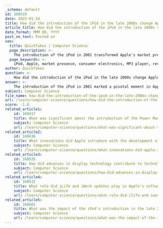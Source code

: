 ```yaml
---
_schema: default
id: 160518
date: 2025-01-24
title: How did the introduction of the iPod in the late 2000s change Apple's market presence?
article_title: How did the introduction of the iPod in the late 2000s change Apple's market presence?
date_format: MMM DD, YYYY
post_on_text: Posted on
seo:
  title: QuickTakes | Computer Science
  page_description: >-
    The introduction of the iPod in 2001 transformed Apple's market presence, establishing it as a leader in consumer electronics through significant market share, revenue growth, brand identity change, and a seamless ecosystem with iTunes.
  page_keywords: >-
    iPod, Apple, market presence, consumer electronics, MP3 player, revenue growth, brand transformation, ecosystem development, cultural impact, multimedia, strategic marketing, innovation, technology
author: QuickTakes
question: >-
    How did the introduction of the iPod in the late 2000s change Apple's market presence?
answer: >-
    The introduction of the iPod in 2001 marked a pivotal moment in Apple's market presence, fundamentally transforming the company from a niche computer manufacturer into a dominant player in the consumer electronics industry. Here are several key ways the iPod changed Apple's market presence:\n\n1. **Market Leadership**: By the late 2000s, the iPod had captured a staggering 48% of the MP3 player market share, with sales exceeding 100 million units. This dominance established the iPod as the industry standard for portable media players, significantly enhancing Apple's competitive position against rivals like SanDisk's Sansa, which held only 8% market share.\n\n2. **Revenue Growth**: The iPod was a major contributor to Apple's financial success. In 2007, it accounted for 48% of Apple's record quarterly revenue of $7.1 billion. This revenue stream was crucial for funding further innovations and expansions within the company, allowing Apple to invest in new product lines and technologies.\n\n3. **Brand Transformation**: The iPod helped redefine Apple's brand identity. It became synonymous with high-quality technology and innovative design, appealing particularly to a demographic of consumers aged 18-45 with higher incomes. This shift in brand perception positioned Apple as a premium brand in the consumer electronics market.\n\n4. **Ecosystem Development**: The iPod's success was closely tied to the iTunes ecosystem, which revolutionized how consumers purchased and consumed music. This integration of hardware and software created a seamless user experience that encouraged customer loyalty and repeat purchases, further solidifying Apple's market presence.\n\n5. **Cultural Impact**: The iPod changed the way people listened to music, moving away from physical media like CDs to digital formats. This cultural shift not only influenced consumer behavior but also had a lasting impact on the music industry as a whole, leading to the decline of traditional music sales and the rise of digital downloads and streaming.\n\n6. **Expansion into Multimedia**: With the introduction of the iPod Video in 2005, Apple expanded the device's functionality beyond music to include video playback, further broadening its appeal and solidifying its position in the multimedia market.\n\n7. **Strategic Marketing**: Apple's marketing strategies around the iPod were highly effective, utilizing simplicity and lifestyle branding to attract consumers. The iPod's sleek design and user-friendly interface were highlighted in advertising campaigns, reinforcing its image as a must-have gadget.\n\nIn summary, the iPod was not just a successful product; it was a catalyst for Apple's transformation into a leading technology company. Its impact on revenue, brand identity, market share, and consumer behavior laid the groundwork for Apple's future innovations and solidified its status as a major player in the tech industry.
subject: Computer Science
file_name: how-did-the-introduction-of-the-ipod-in-the-late-2000s-change-apples-market-presence.md
url: /learn/computer-science/questions/how-did-the-introduction-of-the-ipod-in-the-late-2000s-change-apples-market-presence
score: -1.0
related_article1:
    id: 160417
    title: What was significant about the introduction of the Power Mac G4 Cube in the early 2000s?
    subject: Computer Science
    url: /learn/computer-science/questions/what-was-significant-about-the-introduction-of-the-power-mac-g4-cube-in-the-early-2000s
related_article2:
    id: 160436
    title: What innovations did Apple introduce with the development of lightweight notebooks?
    subject: Computer Science
    url: /learn/computer-science/questions/what-innovations-did-apple-introduce-with-the-development-of-lightweight-notebooks
related_article3:
    id: 160535
    title: How did advances in display technology contribute to technological advancements in computing?
    subject: Computer Science
    url: /learn/computer-science/questions/how-did-advances-in-display-technology-contribute-to-technological-advancements-in-computing
related_article4:
    id: 160532
    title: What role did iLife and iWork updates play in Apple's software ecosystem?
    subject: Computer Science
    url: /learn/computer-science/questions/what-role-did-ilife-and-iwork-updates-play-in-apples-software-ecosystem
related_article5:
    id: 160601
    title: What was the impact of the iPod's introduction in the late 2000s on Apple's product lineup?
    subject: Computer Science
    url: /learn/computer-science/questions/what-was-the-impact-of-the-ipods-introduction-in-the-late-2000s-on-apples-product-lineup
---
```


&nbsp;